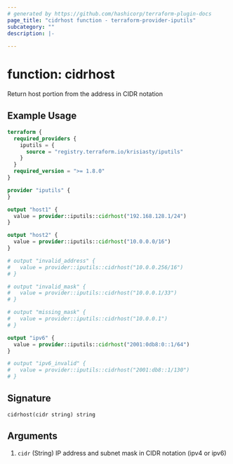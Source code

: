 ```yaml
---
# generated by https://github.com/hashicorp/terraform-plugin-docs
page_title: "cidrhost function - terraform-provider-iputils"
subcategory: ""
description: |-
  
---
```


# function: cidrhost

Return host portion from the address in CIDR notation

## Example Usage

```terraform
terraform {
  required_providers {
    iputils = {
      source = "registry.terraform.io/krisiasty/iputils"
    }
  }
  required_version = ">= 1.8.0"
}

provider "iputils" {
}

output "host1" {
  value = provider::iputils::cidrhost("192.168.128.1/24")
}

output "host2" {
  value = provider::iputils::cidrhost("10.0.0.0/16")
}

# output "invalid_address" {
#   value = provider::iputils::cidrhost("10.0.0.256/16")
# }

# output "invalid_mask" {
#   value = provider::iputils::cidrhost("10.0.0.1/33")
# }

# output "missing_mask" {
#   value = provider::iputils::cidrhost("10.0.0.1")
# }

output "ipv6" {
  value = provider::iputils::cidrhost("2001:0db8:0::1/64")
}

# output "ipv6_invalid" {
#   value = provider::iputils::cidrhost("2001:db8::1/130")
# }
```

## Signature

<!-- signature generated by tfplugindocs -->
```text
cidrhost(cidr string) string
```

## Arguments

<!-- arguments generated by tfplugindocs -->
1. `cidr` (String) IP address and subnet mask in CIDR notation (ipv4 or ipv6)
